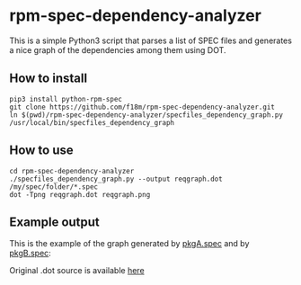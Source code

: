 # rpm-spec-dependency-analyzer

This is a simple Python3 script that parses a list of SPEC files and
generates a nice graph of the dependencies among them using DOT.


## How to install

```
pip3 install python-rpm-spec
git clone https://github.com/f18m/rpm-spec-dependency-analyzer.git
ln $(pwd)/rpm-spec-dependency-analyzer/specfiles_dependency_graph.py /usr/local/bin/specfiles_dependency_graph
```

## How to use

```
cd rpm-spec-dependency-analyzer
./specfiles_dependency_graph.py --output reqgraph.dot /my/spec/folder/*.spec
dot -Tpng reqgraph.dot reqgraph.png
```

## Example output

This is the example of the graph generated by [pkgA.spec](examples/pkgA.spec) and by [pkgB.spec](examples/pkgB.spec):

[](examples/example-graph.png)

Original .dot source is available [here](examples/example-graph.dot)
